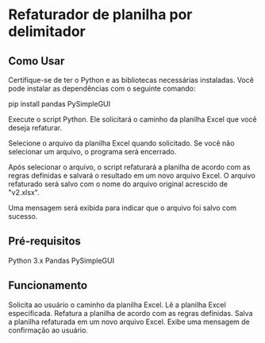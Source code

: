 # Refaturador de planilha por delimitador 

## Como Usar

Certifique-se de ter o Python e as bibliotecas necessárias instaladas. Você pode instalar as dependências com o seguinte comando:

pip install pandas PySimpleGUI

Execute o script Python. Ele solicitará o caminho da planilha Excel que você deseja refaturar.

Selecione o arquivo da planilha Excel quando solicitado. Se você não selecionar um arquivo, o programa será encerrado.

Após selecionar o arquivo, o script refaturará a planilha de acordo com as regras definidas e salvará o resultado em um novo arquivo Excel. O arquivo refaturado será salvo com o nome do arquivo original acrescido de "v2.xlsx".

Uma mensagem será exibida para indicar que o arquivo foi salvo com sucesso.

## Pré-requisitos

Python 3.x
Pandas
PySimpleGUI

## Funcionamento

Solicita ao usuário o caminho da planilha Excel.
Lê a planilha Excel especificada.
Refatura a planilha de acordo com as regras definidas.
Salva a planilha refaturada em um novo arquivo Excel.
Exibe uma mensagem de confirmação ao usuário.

